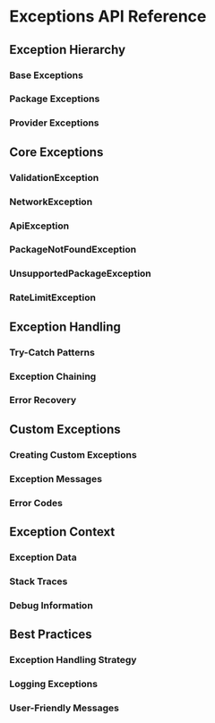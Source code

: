 # Exceptions API Reference

## Exception Hierarchy

### Base Exceptions
### Package Exceptions
### Provider Exceptions

## Core Exceptions

### ValidationException
### NetworkException
### ApiException
### PackageNotFoundException
### UnsupportedPackageException
### RateLimitException

## Exception Handling

### Try-Catch Patterns
### Exception Chaining
### Error Recovery

## Custom Exceptions

### Creating Custom Exceptions
### Exception Messages
### Error Codes

## Exception Context

### Exception Data
### Stack Traces
### Debug Information

## Best Practices

### Exception Handling Strategy
### Logging Exceptions
### User-Friendly Messages